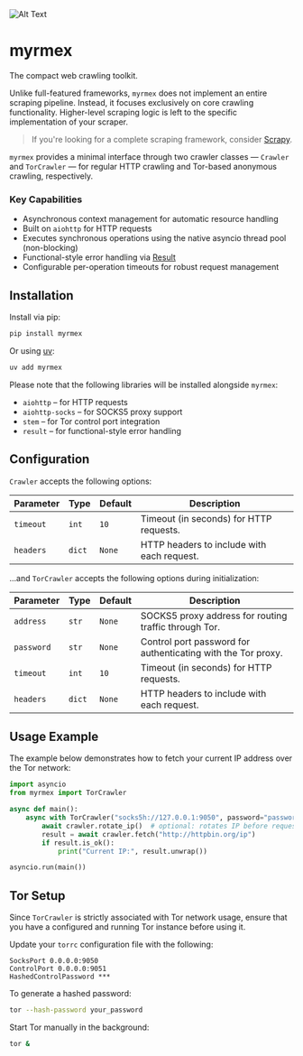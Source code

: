 <img src="https://github.com/user-attachments/assets/fdcf9749-a847-474c-a03d-e6c92f630635" alt="Alt Text" max-height="250">

# myrmex

The compact web crawling toolkit.

Unlike full-featured frameworks, `myrmex` does not implement an entire scraping pipeline. Instead, it focuses exclusively on core crawling functionality. Higher-level scraping logic is left to the specific implementation of your scraper.

> If you're looking for a complete scraping framework, consider [Scrapy](https://github.com/scrapy/scrapy).

`myrmex` provides a minimal interface through two crawler classes — `Crawler` and `TorCrawler` — for regular HTTP crawling and Tor-based anonymous crawling, respectively.

### Key Capabilities

- Asynchronous context management for automatic resource handling
- Built on `aiohttp` for HTTP requests
- Executes synchronous operations using the native asyncio thread pool (non-blocking)
- Functional-style error handling via [Result](https://github.com/rustedpy/result)
- Configurable per-operation timeouts for robust request management

## Installation

Install via pip:

```bash
pip install myrmex
```

Or using [uv](https://github.com/astral-sh/uv):

```bash
uv add myrmex
```

Please note that the following libraries will be installed alongside `myrmex`:

- `aiohttp` – for HTTP requests
- `aiohttp-socks` – for SOCKS5 proxy support
- `stem` – for Tor control port integration
- `result` – for functional-style error handling

## Configuration

`Crawler` accepts the following options:

| Parameter | Type   | Default | Description                                |
| --------- | ------ | ------- | ------------------------------------------ |
| `timeout` | `int`  | `10`    | Timeout (in seconds) for HTTP requests.    |
| `headers` | `dict` | `None`  | HTTP headers to include with each request. |

…and `TorCrawler` accepts the following options during initialization:

| Parameter  | Type   | Default | Description                                                  |
| ---------- | ------ | ------- | ------------------------------------------------------------ |
| `address`  | `str`  | `None`  | SOCKS5 proxy address for routing traffic through Tor.        |
| `password` | `str`  | `None`  | Control port password for authenticating with the Tor proxy. |
| `timeout`  | `int`  | `10`    | Timeout (in seconds) for HTTP requests.                      |
| `headers`  | `dict` | `None`  | HTTP headers to include with each request.                   |

## Usage Example

The example below demonstrates how to fetch your current IP address over the Tor network:

```python
import asyncio
from myrmex import TorCrawler

async def main():
    async with TorCrawler("socks5h://127.0.0.1:9050", password="password") as crawler:
        await crawler.rotate_ip()  # optional: rotates IP before request
        result = await crawler.fetch("http://httpbin.org/ip")
        if result.is_ok():
            print("Current IP:", result.unwrap())

asyncio.run(main())
```

## Tor Setup

Since `TorCrawler` is strictly associated with Tor network usage, ensure that you have a configured and running Tor instance before using it.

Update your `torrc` configuration file with the following:

```torrc
SocksPort 0.0.0.0:9050
ControlPort 0.0.0.0:9051
HashedControlPassword ***
```

To generate a hashed password:

```bash
tor --hash-password your_password
```

Start Tor manually in the background:

```bash
tor &
```
